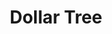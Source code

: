 ---
title: "Dollar Tree"
url: /salisbury/dollar-tree-north-fruitland-boulevard/
shop: variety store
---